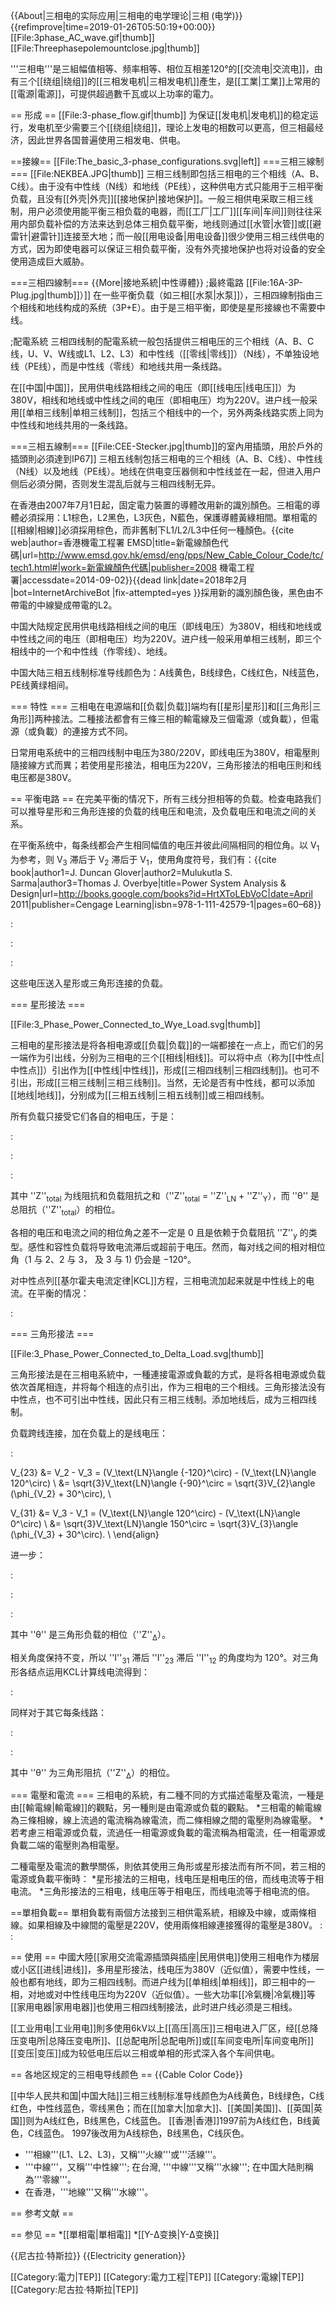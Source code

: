 {{About|三相电的实际应用|三相电的电学理论|三相 (电学)}}
{{refimprove|time=2019-01-26T05:50:19+00:00}}
[[File:3phase_AC_wave.gif|thumb]]
[[File:Threephasepolemountclose.jpg|thumb]]

'''三相电'''是三組幅值相等、频率相等、相位互相差120°的[[交流电|交流电]]，由有三个[[绕组|绕组]]的[[三相发电机|三相发电机]]產生，是[[工業|工業]]上常用的[[電源|電源]]，可提供超過數千瓦或以上功率的電力。

== 形成 ==
[[File:3-phase_flow.gif|thumb]]
为保证[[发电机|发电机]]的稳定运行，发电机至少需要三个[[绕组|绕组]]，理论上发电的相数可以更高，但三相最经济，因此世界各国普遍使用三相发电、供电。

==接線==
[[File:The_basic_3-phase_configurations.svg|left]]
===三相三線制===
[[File:NEKBEA.JPG|thumb]]
三相三线制即包括三相电的三个相线（A、B、C线）。由于没有中性线（N线）和地线（PE线），这种供电方式只能用于三相平衡负载，且没有[[外壳|外壳]][[接地保护|接地保护]]。一般三相供电采取三相三线制，用户必须使用能平衡三相负载的电器，而[[工厂|工厂]][[车间|车间]]则往往采用内部负载补偿的方法来达到总体三相负载平衡，地线则通过[[水管|水管]]或[[避雷针|避雷针]]连接至大地；而一般[[用电设备|用电设备]]很少使用三相三线供电的方式，因为即使电器可以保证三相负载平衡，没有外壳接地保护也将对设备的安全使用造成巨大威胁。

===三相四線制===
{{More|接地系統|中性導體}}
;最終電路
[[File:16A-3P-Plug.jpg|thumb]]）]]
在一些平衡负载（如三相[[水泵|水泵]]），三相四線制指由三个相线和地线构成的系统（3P+E）。由于是三相平衡，即使是星形接線也不需要中线。

;配電系統
三相四线制的配電系統一般包括提供三相电压的三个相线（A、B、C线，U、V、W线或L1、L2、L3）和中性线（[[零线|零线]]）（N线），不单独设地线（PE线），而是中性线（零线）和地线共用一条线路。

在[[中国|中国]]，民用供电线路相线之间的电压（即[[线电压|线电压]]）为380V，相线和地线或中性线之间的电压（即相电压）均为220V。进户线一般采用[[单相三线制|单相三线制]]，包括三个相线中的一个，另外两条线路实质上同为中性线和地线共用的一条线路。

===三相五線制===
[[File:CEE-Stecker.jpg|thumb]]的室內用插頭，用於戶外的插頭則必須達到IP67]]
三相五线制包括三相电的三个相线（A、B、C线）、中性线（N线）以及地线（PE线）。地线在供电变压器侧和中性线並在一起，但进入用户侧后必須分開，否则发生混乱后就与三相四线制无异。

在香港由2007年7月1日起，固定電力裝置的導體改用新的識別顏色。三相電的導體必須採用：L1棕色，L2黑色，L3灰色，N藍色，保護導體黃綠相間。單相電的[[相線|相線]]必須採用棕色，而非舊制下L1/L2/L3中任何一種顏色。<ref>{{cite web|author=香港機電工程署 EMSD|title=新電線顏色代碼|url=http://www.emsd.gov.hk/emsd/eng/pps/New_Cable_Colour_Code/tc/tech1.html#|work=新電線顏色代碼|publisher=2008 機電工程署|accessdate=2014-09-02}}{{dead link|date=2018年2月 |bot=InternetArchiveBot |fix-attempted=yes }}</ref>採用新的識別顏色後，黑色由不帶電的中線變成帶電的L2。

中国大陆规定民用供电线路相线之间的电压（即线电压）为380V，相线和地线或中性线之间的电压（即相电压）均为220V。进户线一般采用单相三线制，即三个相线中的一个和中性线（作零线）、地线。

中国大陆三相五线制标准导线颜色为：A线黄色，B线绿色，C线红色，N线蓝色，PE线黄绿相间。

=== 特性 ===
三相电在电源端和[[负载|负载]]端均有[[星形|星形]]和[[三角形|三角形]]两种接法。二種接法都會有三條三相的輸電線及三個電源（或負載），但電源（或負載）的連接方式不同。

日常用电系统中的三相四线制中电压为380/220V，即线电压为380V，相電壓則隨接線方式而異；若使用星形接法，相电压为220V，三角形接法的相电压則和线电压都是380V。

== 平衡电路 ==
在完美平衡的情况下，所有三线分担相等的负载。检查电路我们可以推导星形和三角形连接的负载的线电压和电流，及负载电压和电流之间的关系。

在平衡系统中，每条线都会产生相同幅值的电压并彼此间隔相同的相位角。以 V<sub>1</sub> 为参考，则 V<sub>3</sub> 滞后于 V<sub>2</sub> 滞后于 V<sub>1</sub>，使用角度符号，我们有：<ref name="GloverSarma2011">{{cite book|author1=J. Duncan Glover|author2=Mulukutla S. Sarma|author3=Thomas J. Overbye|title=Power System Analysis & Design|url=http://books.google.com/books?id=HrtXToLEbVoC|date=April 2011|publisher=Cengage Learning|isbn=978-1-111-42579-1|pages=60–68}}</ref>

:<math>V_1 = V_\text{LN}\angle 0^\circ,</math>

:<math>V_2 = V_\text{LN}\angle{-120}^\circ,</math>

:<math>V_3 = V_\text{LN}\angle{+120}^\circ.</math>

这些电压送入星形或三角形连接的负载。

=== 星形接法 ===

[[File:3_Phase_Power_Connected_to_Wye_Load.svg|thumb]]

三相电的星形接法是将各相电源或[[负载|负载]]的一端都接在一点上，而它们的另一端作为引出线，分别为三相电的三个[[相线|相线]]。可以将中点（称为[[中性点|中性点]]）引出作为[[中性线|中性线]]，形成[[三相四线制|三相四线制]]。也可不引出，形成[[三相三线制|三相三线制]]。当然，无论是否有中性线，都可以添加[[地线|地线]]，分别成为[[三相五线制|三相五线制]]或三相四线制。

所有负载只接受它们各自的相电压，于是：<ref name = "GloverSarma2011" />

:<math> I_1 = \frac{V_1}{|Z_\text{total}|}\angle (-\theta),</math>

:<math> I_2 = \frac{V_2}{|Z_\text{total}|}\angle (-120^\circ - \theta),</math>

:<math> I_3 = \frac{V_3}{|Z_\text{total}|}\angle (120^\circ - \theta),</math>

其中 ''Z''<sub>total</sub> 为线阻抗和负载阻抗之和（''Z''<sub>total</sub> = ''Z''<sub>LN</sub> + ''Z''<sub>Y</sub>），而 ''θ'' 是总阻抗（''Z''<sub>total</sub>）的相位。

各相的电压和电流之间的相位角之差不一定是 0 且是依赖于负载阻抗 ''Z''<sub>y</sub> 的类型。感性和容性负载将导致电流滞后或超前于电压。然而，每对线之间的相对相位角（1 与 2、2 与 3， 及 3 与 1) 仍会是 −120°。

对中性点列[[基尔霍夫电流定律|KCL]]方程，三相电流加起来就是中性线上的电流。在平衡的情况：

:<math> I_1 + I_2 + I_3 = I_\text{N} = 0.</math>

=== 三角形接法 ===

[[File:3_Phase_Power_Connected_to_Delta_Load.svg|thumb]]

三角形接法是在三相电系統中，一種連接電源或負載的方式，是将各相电源或负载依次首尾相连，并将每个相连的点引出，作为三相电的三个相线。三角形接法没有中性点，也不可引出中性线，因此只有三相三线制。添加地线后，成为三相四线制。

负载跨线连接，加在负载上的是线电压：<ref name = "GloverSarma2011" />

:<math>\begin{align}
V_{12} &= V_1 - V_2 = (V_\text{LN}\angle 0^\circ) - (V_\text{LN}\angle {-120}^\circ) \\
       &= \sqrt{3}V_\text{LN}\angle 30^\circ = \sqrt{3}V_{1}\angle (\phi_{V_1} + 30^\circ), \\

V_{23} &= V_2 - V_3 = (V_\text{LN}\angle {-120}^\circ) - (V_\text{LN}\angle 120^\circ) \\
       &= \sqrt{3}V_\text{LN}\angle {-90}^\circ = \sqrt{3}V_{2}\angle (\phi_{V_2} + 30^\circ), \\

V_{31} &= V_3 - V_1 = (V_\text{LN}\angle 120^\circ) - (V_\text{LN}\angle 0^\circ) \\
       &= \sqrt{3}V_\text{LN}\angle 150^\circ = \sqrt{3}V_{3}\angle (\phi_{V_3} + 30^\circ). \\
\end{align}</math>

进一步：

:<math> I_{12} = \frac{V_{12}}{|Z_\Delta|} \angle (30^\circ - \theta), </math>

:<math> I_{23} = \frac{V_{23}}{|Z_\Delta|} \angle (-90^\circ - \theta), </math>

:<math> I_{31} = \frac{V_{31}}{|Z_\Delta|} \angle (150^\circ - \theta), </math>

其中 ''θ'' 是三角形负载的相位（''Z''<sub>Δ</sub>）。

相关角度保持不变，所以 ''I''<sub>31</sub> 滞后 ''I''<sub>23</sub> 滞后 ''I''<sub>12</sub> 的角度均为 120°。对三角形各结点运用KCL计算线电流得到：

:<math>\begin{align}
I_1 &= I_{12} - I_{31} = I_{12} - I_{12}\angle 120^\circ \\
    &= \sqrt{3}I_{12} \angle (\phi_{I_{12}} - 30^\circ) = \sqrt{3}I_{12} \angle (-\theta)
\end{align}</math>

同样对于其它每条线路：

:<math> I_2 = \sqrt{3}I_{23} \angle (\phi_{I_{23}}-30^\circ) = \sqrt{3}I_{23} \angle (-120^\circ - \theta), </math>

:<math> I_3 = \sqrt{3}I_{31} \angle (\phi_{I_{31}}-30^\circ) = \sqrt{3}I_{31} \angle (120^\circ - \theta), </math>

其中 ''θ'' 为三角形阻抗（''Z''<sub>Δ</sub>）的相位。

=== 電壓和電流 ===
三相电的系統，有二種不同的方式描述電壓及電流，一種是由[[輸電線|輸電線]]的觀點，另一種則是由電源或负载的觀點。
*三相電的輸電線為三條相線，線上流過的電流稱為線電流，而二條相線之間的電壓則為線電壓。
*若考慮三相電源或负载，流過任一相電源或負載的電流稱為相電流，任一相電源或負載二端的電壓則為相電壓。

二種電壓及電流的數學關係，則依其使用三角形或星形接法而有所不同，若三相的電源或負載平衡時：
*星形接法的三相电，线电压是相电压的<math>\sqrt{3}</math>倍，而线电流等于相电流。
*三角形接法的三相电，线电压等于相电压，而线电流等于相电流的<math>\sqrt{3}</math>倍。

==單相負載==
單相負載有兩個方法接到三相供電系統，相線及中線，或兩條相線。如果相線及中線間的電壓是220V，使用兩條相線連接獲得的電壓是380V。
:<math>V_\text{L-L} = \sqrt{3} V_\text{L-N}</math>
:<math>V_\text{L-L} = \sqrt{3} \times 220V \approx 381V \approx 380V</math>

== 使用 ==
中國大陸[[家用交流電源插頭與插座|民用供电]]使用三相电作为楼层或小区[[进线|进线]]，多用星形接法，线电压为380V（近似值），需要中性线，一般也都有地线，即为三相四线制。而进户线为[[单相线|单相线]]，即三相中的一相，对地或对中性线电压均为220V（近似值）。一些大功率[[冷氣機|冷氣機]]等[[家用电器|家用电器]]也使用三相四线制接法，此时进户线必须是三相线。

[[工业用电|工业用电]]則多使用6kV以上[[高压|高压]]三相电进入厂区，经[[总降压变电所|总降压变电所]]、[[总配电所|总配电所]]或[[车间变电所|车间变电所]][[变压|变压]]成为较低电压后以三相或单相的形式深入各个车间供电。

== 各地区规定的三相电导线颜色 ==
{{Cable Color Code}}

[[中华人民共和国|中国大陆]]三相三线制标准导线颜色为A线黄色，B线绿色，C线红色，中性线蓝色，零线黑色；而在[[加拿大|加拿大]]、[[美国|美国]]、[[英国|英国]]则为A线红色，B线黑色，C线蓝色。
[[香港|香港]]1997前为A线红色，B线黃色，C线蓝色。
1997後改用为A线棕色，B线黑色，C线灰色。

* '''相線'''(L1、L2、L3)，又稱'''火線'''或'''活線'''。
* '''中線'''，又稱'''中性線'''; 在台灣, '''中線'''又稱'''水線'''; 在中国大陆則稱為'''零線'''。
* 在香港，'''地線'''又稱'''水線'''。

== 参考文献 ==
<div class="references-small">
<references />
</div>

== 参见 ==
*[[單相電|單相電]]
*[[Y-Δ变换|Y-Δ变换]]

{{尼古拉·特斯拉}}
{{Electricity generation}}

[[Category:電力|TEP]]
[[Category:電力工程|TEP]]
[[Category:電線|TEP]]
[[Category:尼古拉·特斯拉|TEP]]
